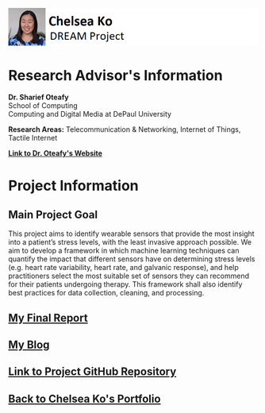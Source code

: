 ![Profile Picture](/images/dream.png)

# Research Advisor's Information  

**Dr. Sharief Oteafy**  
School of Computing  
Computing and Digital Media at DePaul University

**Research Areas:** Telecommunication & Networking, Internet of Things, Tactile Internet  

[**Link to Dr. Oteafy's Website**](http://www.soteafy.com)

# Project Information  

## Main Project Goal  

This project aims to identify wearable sensors that provide the most insight into a patient’s stress levels, with the least invasive approach possible. We aim to develop a framework in which machine learning techniques can quantify the impact that different sensors have on determining stress levels (e.g. heart rate variability, heart rate, and galvanic response), and help practitioners select the most suitable set of sensors they can recommend for their patients undergoing therapy. This framework shall also identify best practices for data collection, cleaning, and processing.

## [My Final Report](files/BSN_sensors_conference_submission.pdf)

## [My Blog](blog.html)

## [Link to Project GitHub Repository](https://github.com/chelseako/DREAMProject)

## [Back to Chelsea Ko's Portfolio](https://chelseako.github.io/Portfolio/)
